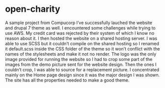 # open-charity
A sample project from Compucorp
I’ve successfully lauched the website and drupal 7 theme as well. I encountered some challenges while trying to use AWS.
My credit card was rejected by their system of which I know no reason about it. I then hosted the website on a shared hosting server.
I was able to use SCSS but it couldn’t compile on the shared hosting so I renamed it default.scss inside the CSS folder of the theme 
so it won’t conflict with the names of the stylesheets and make it not no render.
The logo was the only image provided for running the website so I had to crop some part of the images from the demo picture sent for 
the website design. Then the ones I couldn’t crop, I was able to source for a replacement picture.
I concentrated mainly on the Home page design since it was the major design I was shown.
The site has all the properties needed to make a good theme.
